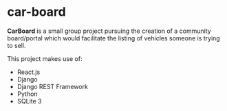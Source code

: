# car-board
**CarBoard** is a small group project pursuing the creation of a community
board/portal which would facilitate the listing of vehicles someone is trying to sell.


This project makes use of:

- React.js
- Django
- Django REST Framework
- Python
- SQLite 3